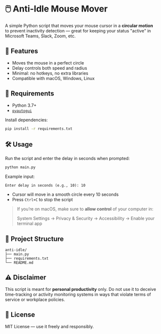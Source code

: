 # 🖱️ Anti-Idle Mouse Mover

A simple Python script that moves your mouse cursor in a **circular motion** to prevent inactivity detection — great for keeping your status "active" in Microsoft Teams, Slack, Zoom, etc.

## 🚀 Features

- Moves the mouse in a perfect circle
- Delay controls both speed and radius
- Minimal: no hotkeys, no extra libraries
- Compatible with macOS, Windows, Linux

## 🧩 Requirements

- Python 3.7+
- [`pyautogui`](https://pypi.org/project/pyautogui/)

Install dependencies:

```bash
pip install -r requirements.txt
```

## 🛠️ Usage

Run the script and enter the delay in seconds when prompted:

```bash
python main.py
```

Example input:
```
Enter delay in seconds (e.g., 10): 10
```

- Cursor will move in a smooth circle every 10 seconds
- Press `Ctrl+C` to stop the script

> If you’re on macOS, make sure to **allow control** of your computer in:
>  
> System Settings → Privacy & Security → Accessibility → Enable your terminal app

## 📁 Project Structure

```
anti-idle/
├── main.py
├── requirements.txt
└── README.md
```

## ⚠️ Disclaimer

This script is meant for **personal productivity** only. Do not use it to deceive time-tracking or activity monitoring systems in ways that violate terms of service or workplace policies.

## 📄 License

MIT License — use it freely and responsibly.

